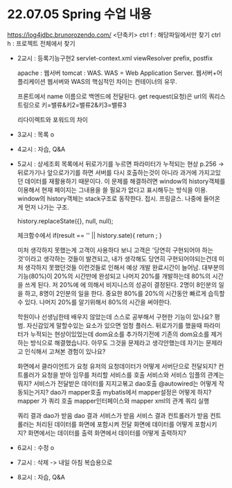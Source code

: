 # 22.07.05 Spring 수업 내용

https://log4jdbc.brunorozendo.com/
<단축키>
ctrl f : 해당파일에서만 찾기
ctrl h : 프로젝트 전체에서 찾기

- 2교시 : 등록기능구현2
	servlet-context.xml
	viewResolver  prefix, postfix
	
	apache : 웹서버
	tomcat : WAS.   WAS = Web Application Server.  웹서버+어플리케이션
	웹서버와 WAS의 핵심적인 차이는 컨테이너의 유무.
	
	프론트에서 name 이름으로 백엔드에 전달된다.
	get request(요청)은 url의 쿼리스트링으로 키=밸류&키2=밸류2&키3=밸류3
	
	리다이렉트와 포워드의 차이
- 3교시 : 목록 o
- 4교시 : 자습, Q&A
- 5교시 : 상세조회
	목록에서 뒤로가기를 누르면 파라미터가 누적되는 현상
	p.256 -> 뒤로가기나 앞으로가기를 하면 서버를 다시 호출하는것이 아니라 과거에 가지고있던 데이터를 재활용하기 때문이다.
	이 문제를 해결하려면 window의 history객체를 이용해서 현재 페이지는 그내용을 쓸 필요가 없다고 표시해두는 방식을 이용.
	window의 history객체는 stack구조로 동작한다. 접시. 프링글스. 나중에 들어온게 먼저 나가는 구조.
	
	history.replaceState({}, null, null);
	
	체크함수에서 
	if(result == '' || history.sate){
		return ;
	}

	미처 생각하지 못했는게 고객이 사용하다 보니 고객은 '당연히 구현되어야 하는것'이라고 생각하는 것들이 발견되고,
	내가 생각해도 당연히 구현되어야되는건데 미처 생각하지 못했던것들
	이런것들로 인해서 예상 개발 완료시간이 늘어남.
	대부분의 기능(80%)이 20%의 시간만에 완성되고 나머지 20%를 개발하는데 80%의 시간을 쓰게 된다.
	저 20%에 에 의해서 비지니스의 성공이 결정된다.
	2명이 8인분의 일을 하고, 8명이 2인분의 일을 한다.
	중요한 80%를 20%의 시간동안 빠르게 습득할 수 있다.
	나머지 20%를 알기위해서 80%의 시간을 써야한다.
	
	학원이나 선생님한테 배우지 않았는데 스스로 공부해서 구현한 기능이 있나요?
	평범.  자신감있게 말할수있는 요소가 있으면 엄청 플러스.
	뒤로가기를 했을때 파라미터가 누적되는 현상이있었는데 dom요소를 추가하기전에 기존의 dom요소를 제거하는 방식으로 해결했습니다.
	아무도 그것을 문제라고 생각안했는데 자기는 문제라고 인식해서 고쳐본 경험이 있나요?
	
	
	화면에서 클라이언트가 요청   						유저의 요청데이터가 어떻게 서버단으로 전달되지?
	컨트롤러가 요청을 받아 임무를 처리할 서비스를 호출		서비스와 서비스 임플의 관계는 뭐지?
	서비스가 전달받은 데이터를 지지고볶고 dao호출			@autowired는 어떻게 작동되는거지?
	dao가 mapper호출							mybatis에서 mapper설정은 어떻게 하지?
	mapper 가 쿼리 호출							mapper인터페이스와 mapper xml의 관계
	쿼리 실행
	
	쿼리 결과 dao가 받음
	dao 결과 서비스가 받음
	서비스 결과 컨트롤러가 받음
	컨트롤러는 처리된 데이터를 화면에 포함시켜 전달		화면에 데이터를 어떻게 포함시키지?
	화면에서는 데이터를 출력						화면에서 데이터를 어떻게 출력하지?
	
- 6교시 : 수정 o
- 7교시 : 삭제 -> 내일 아침 복습용으로
- 8교시 : 자습, Q&A